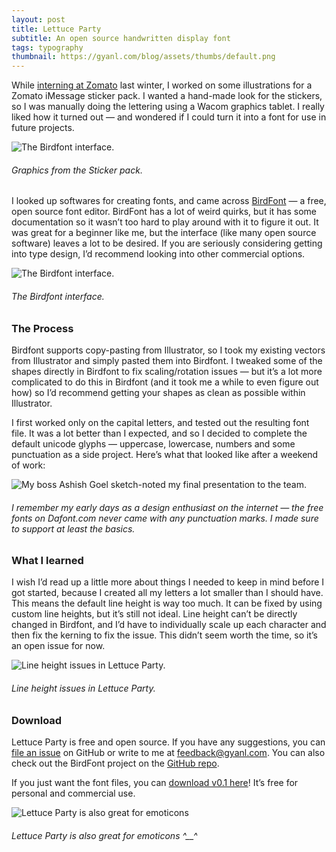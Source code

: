 ```yaml
---
layout: post
title: Lettuce Party
subtitle: An open source handwritten display font
tags: typography
thumbnail: https://gyanl.com/blog/assets/thumbs/default.png
---
```


While [interning at Zomato](/zomato) last winter, I worked on some illustrations for a Zomato iMessage sticker pack. I wanted a hand-made look for the stickers, so I was manually doing the lettering using a Wacom graphics tablet. I really liked how it turned out — and wondered if I could turn it into a font for use in future projects.

![The Birdfont interface.](https://gyanl.com/blog/assets/stickers.png)
###### Graphics from the Sticker pack.

I looked up softwares for creating fonts, and came across [BirdFont](https://birdfont.org/) — a free, open source font editor. BirdFont has a lot of weird quirks, but it has some documentation so it wasn’t too hard to play around with it to figure it out. It was great for a beginner like me, but the interface (like many open source software) leaves a lot to be desired. If you are seriously considering getting into type design, I’d recommend looking into other commercial options.

![The Birdfont interface.](https://gyanl.com/blog/assets/birdfont-interface.png)
###### The Birdfont interface.

### The Process
Birdfont supports copy-pasting from Illustrator, so I took my existing vectors from Illustrator and simply pasted them into Birdfont. I tweaked some of the shapes directly in Birdfont to fix scaling/rotation issues — but it’s a lot more complicated to do this in Birdfont (and it took me a while to even figure out how) so I’d recommend getting your shapes as clean as possible within Illustrator.

I first worked only on the capital letters, and tested out the resulting font file. It was a lot better than I expected, and so I decided to complete the default unicode glyphs — uppercase, lowercase, numbers and some punctuation as a side project. Here’s what that looked like after a weekend of work:

![My boss Ashish Goel sketch-noted my final presentation to the team.](https://gyanl.com/blog/assets/lettuce-party-sample.png)
###### I remember my early days as a design enthusiast on the internet — the free fonts on Dafont.com never came with any punctuation marks. I made sure to support at least the basics.

### What I learned
I wish I’d read up a little more about things I needed to keep in mind before I got started, because I created all my letters a lot smaller than I should have. This means the default line height is way too much. It can be fixed by using custom line heights, but it’s still not ideal. Line height can’t be directly changed in Birdfont, and I’d have to individually scale up each character and then fix the kerning to fix the issue. This didn’t seem worth the time, so it’s an open issue for now.

![Line height issues in Lettuce Party.](https://gyanl.com/blog/assets/lettuce-party-line.png)
###### Line height issues in Lettuce Party.

### Download
Lettuce Party is free and open source. If you have any suggestions, you can [file an issue](https://github.com/gyanl/Lettuce-Party/issues) on GitHub or write to me at feedback@gyanl.com. You can also check out the BirdFont project on the [GitHub repo](https://github.com/gyanl/Lettuce-Party).

If you just want the font files, you can [download v0.1 here](https://github.com/gyanl/Lettuce-Party/raw/master/Lettuce%20Party%20Regular.zip)! It’s free for personal and commercial use.

![Lettuce Party is also great for emoticons](https://gyanl.com/blog/assets/lettuce-party-emote.png)
###### Lettuce Party is also great for emoticons ^__^
